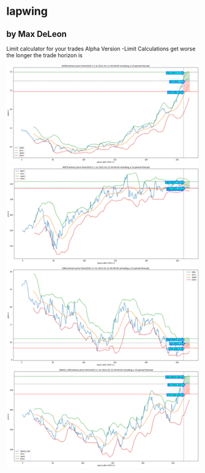# lapwing
## by Max DeLeon
Limit calculator for your trades
Alpha Version
-Limit Calculations get worse the longer the trade horizon is

![alt text](https://github.com/maxdeleon/lapwing/blob/main/SOYB.png)
![alt text](https://github.com/maxdeleon/lapwing/blob/main/MSFT.png)
![alt text](https://github.com/maxdeleon/lapwing/blob/main/UNG.png)
![alt text](https://github.com/maxdeleon/lapwing/blob/main/ZWH21.png)
